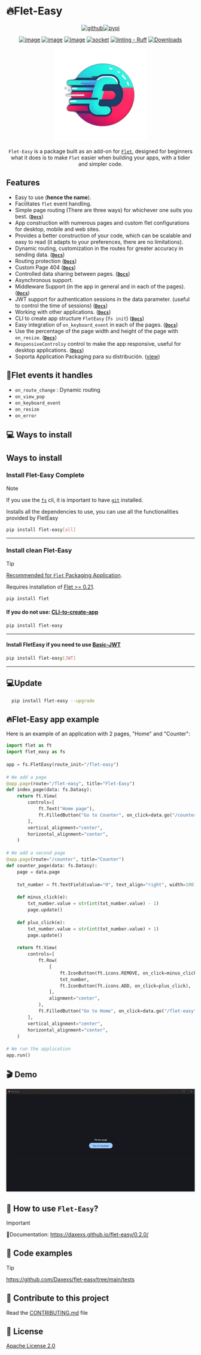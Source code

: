 # 🔥Flet-Easy

<div align="center">

[![github](https://img.shields.io/badge/my_profile-000?style=for-the-badge&logo=github&logoColor=white)](https://github.com/Daxexs)[![pypi](https://img.shields.io/badge/Pypi-0A66C2?style=for-the-badge&logo=pypi&logoColor=white)](https://pypi.org/project/flet-easy)

[![image](https://img.shields.io/pypi/pyversions/flet-easy.svg)](https://pypi.python.org/pypi/flet-easy) [![image](https://img.shields.io/pypi/v/flet-easy.svg)](https://pypi.python.org/pypi/flet-easy) [![image](https://img.shields.io/pypi/l/flet-easy.svg)](https://pypi.python.org/pypi/flet-easy) [![socket](https://socket.dev/api/badge/pypi/package/flet-easy/0.2.2#1725204521828)](https://socket.dev/pypi/package/flet-easy) [![linting - Ruff](https://img.shields.io/endpoint?url=https://raw.githubusercontent.com/astral-sh/ruff/main/assets/badge/v2.json)](https://github.com/astral-sh/ruff) [![Downloads](https://static.pepy.tech/badge/flet-easy)](https://pepy.tech/project/flet-easy)

<img src="https://github.com/Daxexs/flet-easy/blob/main/media/logo.png?raw=true" alt="logo" width="250">

`Flet-Easy` is a package built as an add-on for [`Flet`](https://github.com/flet-dev/flet), designed for beginners what it does is to make `Flet` easier when building your apps, with a tidier and simpler code.
</div>

## Features

* Easy to use (**hence the name**).
* Facilitates `flet` event handling.
* Simple page routing (There are three ways) for whichever one suits you best. ([**`Docs`**](https://daxexs.github.io/flet-easy/0.2.0/dynamic-routes/))
* App construction with numerous pages and custom flet configurations for desktop, mobile and web sites.
* Provides a better construction of your code, which can be scalable and easy to read (it adapts to your preferences, there are no limitations).
* Dynamic routing, customization in the routes for greater accuracy in sending data. ([**`Docs`**](https://daxexs.github.io/flet-easy/0.2.0/dynamic-routes/#custom-validation))
* Routing protection ([**`Docs`**](https://daxexs.github.io/flet-easy/0.2.0/customized-app/route-protection/))
* Custom Page 404 ([**`Docs`**](https://daxexs.github.io/flet-easy/0.2.0/customized-app/page-404/))
* Controlled data sharing between pages. ([**`Docs`**](https://daxexs.github.io/flet-easy/0.2.0/data-sharing-between-pages/))
* Asynchronous support.
* Middleware Support (in the app in general and in each of the pages). ([**`Docs`**](https://daxexs.github.io/flet-easy/0.2.0/middleware/))
* JWT support for authentication sessions in the data parameter. (useful to control the time of sessions) ([**`Docs`**](https://daxexs.github.io/flet-easy/0.2.0/basic-jwt/))
* Working with other applications. ([**`Docs`**](https://daxexs.github.io/flet-easy/0.2.0/data-sharing-between-pages/))
* CLI to create app structure `FletEasy` (`fs init`) ([**`Docs`**](https://daxexs.github.io/flet-easy/0.2.0/cli-to-create-app/))
* Easy integration of `on_keyboard_event` in each of the pages. ([**`Docs`**](https://daxexs.github.io/flet-easy/0.2.0/events/keyboard-event/))
* Use the percentage of the page width and height of the page with `on_resize`. ([**`Docs`**](https://daxexs.github.io/flet-easy/0.2.0/events/on-resize/))
* `ResponsiveControlsy` control to make the app responsive, useful for desktop applications. ([**`Docs`**](https://daxexs.github.io/flet-easy/0.2.0/responsiveControlsy/))
* Soporta Application Packaging para su distribución. ([view](https://flet.dev/docs/publish))

## 📌Flet events it handles

* `on_route_change` :  Dynamic routing
* `on_view_pop`
* `on_keyboard_event`
* `on_resize`
* `on_error`
  
## 💻 Ways to install

## Ways to install

### Install Flet-Easy Complete

> [!NOTE]
> If you use the [`fs`](https://daxexs.github.io/flet-easy/0.2.0/cli-to-create-app/) cli, it is important to have [`git`](https://git-scm.com/downloads) installed.

Installs all the dependencies to use, you can use all the functionalities provided by FletEasy

```bash
pip install flet-easy[all]
```

---

### Install clean Flet-Easy

> [!TIP]
> [Recommended for `Flet` Packaging Application](https://flet.dev/docs/publish).

Requires installation of [Flet >= 0.21](https://github.com/flet-dev/flet).

```bash
pip install flet
```

#### If you do not use: [CLI-to-create-app](https://daxexs.github.io/flet-easy/0.2.0/cli-to-create-app)

```bash
pip install flet-easy
```

---

#### Install FletEasy if you need to use [Basic-JWT](https://daxexs.github.io/flet-easy/0.2.0/basic-jwt)

```bash
pip install flet-easy[JWT]
```

---

## 💻Update

```bash
  pip install flet-easy --upgrade
```

## 🔥Flet-Easy app example

Here is an example of an application with 2 pages, "Home" and "Counter":

```python
import flet as ft
import flet_easy as fs

app = fs.FletEasy(route_init="/flet-easy")

# We add a page
@app.page(route="/flet-easy", title="Flet-Easy")
def index_page(data: fs.Datasy):
    return ft.View(
        controls=[
            ft.Text("Home page"),
            ft.FilledButton("Go to Counter", on_click=data.go("/counter")),
        ],
        vertical_alignment="center",
        horizontal_alignment="center",
    )

# We add a second page
@app.page(route="/counter", title="Counter")
def counter_page(data: fs.Datasy):
    page = data.page

    txt_number = ft.TextField(value="0", text_align="right", width=100)

    def minus_click(e):
        txt_number.value = str(int(txt_number.value) - 1)
        page.update()

    def plus_click(e):
        txt_number.value = str(int(txt_number.value) + 1)
        page.update()

    return ft.View(
        controls=[
            ft.Row(
                [
                    ft.IconButton(ft.icons.REMOVE, on_click=minus_click),
                    txt_number,
                    ft.IconButton(ft.icons.ADD, on_click=plus_click),
                ],
                alignment="center",
            ),
            ft.FilledButton("Go to Home", on_click=data.go("/flet-easy")),
        ],
        vertical_alignment="center",
        horizontal_alignment="center",
    )

# We run the application
app.run()
```

## 🎬 **Demo**

![app example](https://github.com/Daxexs/flet-easy/blob/main/media/app-example.gif?raw=true "app example")

## 🚀 How to use `Flet-Easy`?

> [!IMPORTANT]
> 📑Documentation: <https://daxexs.github.io/flet-easy/0.2.0/>

## 👀 Code examples

> [!TIP]
> <https://github.com/Daxexs/flet-easy/tree/main/tests>

## 🔎 Contribute to this project

Read the [CONTRIBUTING.md](https://github.com/Daxexs/flet-easy/blob/main/CONTRIBUTING.md) file

## 🧾 License

[Apache License 2.0](https://choosealicense.com/licenses/apache-2.0/)
